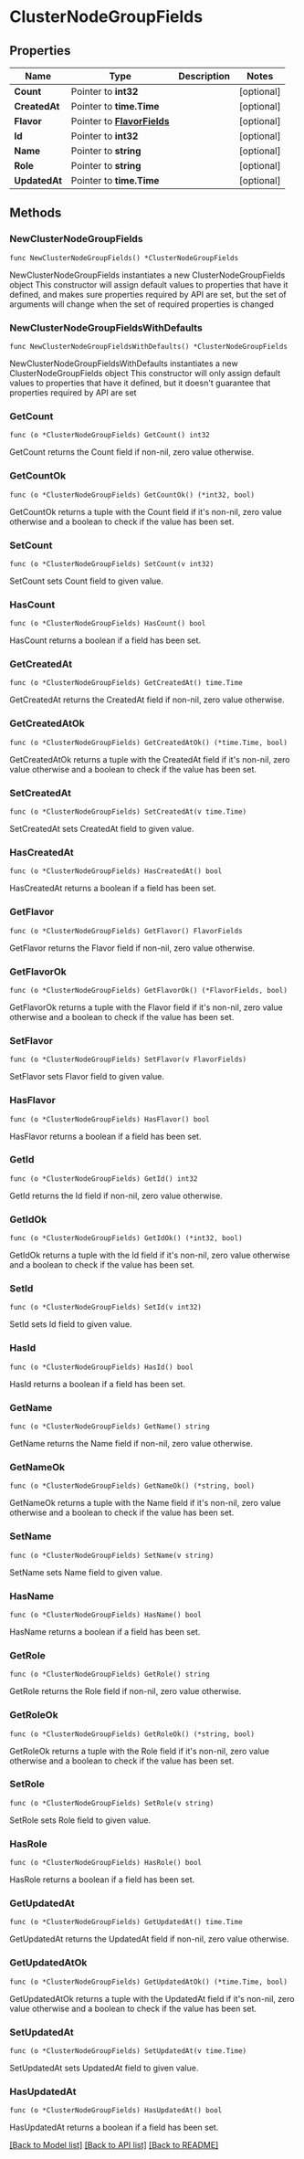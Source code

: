 # ClusterNodeGroupFields

## Properties

Name | Type | Description | Notes
------------ | ------------- | ------------- | -------------
**Count** | Pointer to **int32** |  | [optional] 
**CreatedAt** | Pointer to **time.Time** |  | [optional] 
**Flavor** | Pointer to [**FlavorFields**](FlavorFields.md) |  | [optional] 
**Id** | Pointer to **int32** |  | [optional] 
**Name** | Pointer to **string** |  | [optional] 
**Role** | Pointer to **string** |  | [optional] 
**UpdatedAt** | Pointer to **time.Time** |  | [optional] 

## Methods

### NewClusterNodeGroupFields

`func NewClusterNodeGroupFields() *ClusterNodeGroupFields`

NewClusterNodeGroupFields instantiates a new ClusterNodeGroupFields object
This constructor will assign default values to properties that have it defined,
and makes sure properties required by API are set, but the set of arguments
will change when the set of required properties is changed

### NewClusterNodeGroupFieldsWithDefaults

`func NewClusterNodeGroupFieldsWithDefaults() *ClusterNodeGroupFields`

NewClusterNodeGroupFieldsWithDefaults instantiates a new ClusterNodeGroupFields object
This constructor will only assign default values to properties that have it defined,
but it doesn't guarantee that properties required by API are set

### GetCount

`func (o *ClusterNodeGroupFields) GetCount() int32`

GetCount returns the Count field if non-nil, zero value otherwise.

### GetCountOk

`func (o *ClusterNodeGroupFields) GetCountOk() (*int32, bool)`

GetCountOk returns a tuple with the Count field if it's non-nil, zero value otherwise
and a boolean to check if the value has been set.

### SetCount

`func (o *ClusterNodeGroupFields) SetCount(v int32)`

SetCount sets Count field to given value.

### HasCount

`func (o *ClusterNodeGroupFields) HasCount() bool`

HasCount returns a boolean if a field has been set.

### GetCreatedAt

`func (o *ClusterNodeGroupFields) GetCreatedAt() time.Time`

GetCreatedAt returns the CreatedAt field if non-nil, zero value otherwise.

### GetCreatedAtOk

`func (o *ClusterNodeGroupFields) GetCreatedAtOk() (*time.Time, bool)`

GetCreatedAtOk returns a tuple with the CreatedAt field if it's non-nil, zero value otherwise
and a boolean to check if the value has been set.

### SetCreatedAt

`func (o *ClusterNodeGroupFields) SetCreatedAt(v time.Time)`

SetCreatedAt sets CreatedAt field to given value.

### HasCreatedAt

`func (o *ClusterNodeGroupFields) HasCreatedAt() bool`

HasCreatedAt returns a boolean if a field has been set.

### GetFlavor

`func (o *ClusterNodeGroupFields) GetFlavor() FlavorFields`

GetFlavor returns the Flavor field if non-nil, zero value otherwise.

### GetFlavorOk

`func (o *ClusterNodeGroupFields) GetFlavorOk() (*FlavorFields, bool)`

GetFlavorOk returns a tuple with the Flavor field if it's non-nil, zero value otherwise
and a boolean to check if the value has been set.

### SetFlavor

`func (o *ClusterNodeGroupFields) SetFlavor(v FlavorFields)`

SetFlavor sets Flavor field to given value.

### HasFlavor

`func (o *ClusterNodeGroupFields) HasFlavor() bool`

HasFlavor returns a boolean if a field has been set.

### GetId

`func (o *ClusterNodeGroupFields) GetId() int32`

GetId returns the Id field if non-nil, zero value otherwise.

### GetIdOk

`func (o *ClusterNodeGroupFields) GetIdOk() (*int32, bool)`

GetIdOk returns a tuple with the Id field if it's non-nil, zero value otherwise
and a boolean to check if the value has been set.

### SetId

`func (o *ClusterNodeGroupFields) SetId(v int32)`

SetId sets Id field to given value.

### HasId

`func (o *ClusterNodeGroupFields) HasId() bool`

HasId returns a boolean if a field has been set.

### GetName

`func (o *ClusterNodeGroupFields) GetName() string`

GetName returns the Name field if non-nil, zero value otherwise.

### GetNameOk

`func (o *ClusterNodeGroupFields) GetNameOk() (*string, bool)`

GetNameOk returns a tuple with the Name field if it's non-nil, zero value otherwise
and a boolean to check if the value has been set.

### SetName

`func (o *ClusterNodeGroupFields) SetName(v string)`

SetName sets Name field to given value.

### HasName

`func (o *ClusterNodeGroupFields) HasName() bool`

HasName returns a boolean if a field has been set.

### GetRole

`func (o *ClusterNodeGroupFields) GetRole() string`

GetRole returns the Role field if non-nil, zero value otherwise.

### GetRoleOk

`func (o *ClusterNodeGroupFields) GetRoleOk() (*string, bool)`

GetRoleOk returns a tuple with the Role field if it's non-nil, zero value otherwise
and a boolean to check if the value has been set.

### SetRole

`func (o *ClusterNodeGroupFields) SetRole(v string)`

SetRole sets Role field to given value.

### HasRole

`func (o *ClusterNodeGroupFields) HasRole() bool`

HasRole returns a boolean if a field has been set.

### GetUpdatedAt

`func (o *ClusterNodeGroupFields) GetUpdatedAt() time.Time`

GetUpdatedAt returns the UpdatedAt field if non-nil, zero value otherwise.

### GetUpdatedAtOk

`func (o *ClusterNodeGroupFields) GetUpdatedAtOk() (*time.Time, bool)`

GetUpdatedAtOk returns a tuple with the UpdatedAt field if it's non-nil, zero value otherwise
and a boolean to check if the value has been set.

### SetUpdatedAt

`func (o *ClusterNodeGroupFields) SetUpdatedAt(v time.Time)`

SetUpdatedAt sets UpdatedAt field to given value.

### HasUpdatedAt

`func (o *ClusterNodeGroupFields) HasUpdatedAt() bool`

HasUpdatedAt returns a boolean if a field has been set.


[[Back to Model list]](../README.md#documentation-for-models) [[Back to API list]](../README.md#documentation-for-api-endpoints) [[Back to README]](../README.md)


